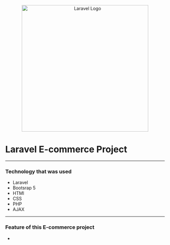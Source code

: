 <p align="center"><a href="https://laravel.com" target="_blank"><img src="https://raw.githubusercontent.com/laravel/art/master/logo-lockup/5%20SVG/2%20CMYK/1%20Full%20Color/laravel-logolockup-cmyk-red.svg" width="400" alt="Laravel Logo"></a></p>

# Laravel E-commerce Project

***

### Technology that was used
- Laravel
- Bootsrap 5
- HTMl
- CSS
- PHP
- AJAX


***
### Feature of this E-commerce project
- 






